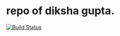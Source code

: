 # repo of diksha gupta.

[![Build Status](https://dev.azure.com/diksha2547Infy/demoProject/_apis/build/status/diksha-gupta04.repo?branchName=master)](https://dev.azure.com/diksha2547Infy/demoProject/_build/latest?definitionId=1&branchName=master)
